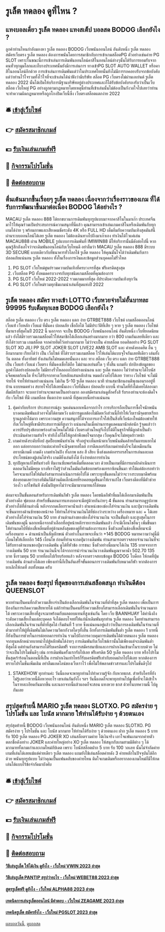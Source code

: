 # รูเล็ต ทดลอง ดูที่ไหน ?
## แทงบอลเดี่ยว รูเล็ต ทดลอง แทงสเต็ป บอลสด BODOG เลือกยังไง ?
ลูกค้าท่านไหนกำลังมองหา รูเล็ต ทดลอง BODOG เว็บพนันออนไลน์ อันดับหนึ่ง รูเล็ต ทดลอง สมัครเว็บตรง รูเล็ต ทดลอง ต้องการพนันโดยการสมาชิกกับการเข้าเกมสล็อตPG ตัวอย่างเช่นค่าย PG SLOT เพราะในขณะนี้การเข้าเล่นการเดิมพันออนไลน์คาสิโนออนไลน์ต่างๆนั้นได้รับการยอมรับจากคนทั่วทุกมุมโลกและก็บางประเทศนั้นยังมีการเล่นการ ทางเข้าPG SLOT AUTO WALLET หรือคาสิโนออนไลน์อีกด้วย การเข้าเล่นการเดิมพันแต่ว่าในประเทศไทยนั้นยังไม่มีการรอคอยงรับจากข้อบังคับแต่ว่าท่านไว้ใจรวมทั้งไว้ใจที่จะเข้าเล่นได้น่าฟังว่ามีบริษัท สล็อต PG เว็บตรงไม่ผ่านเอเย่นต์ รูเล็ต ทดลอง 2022 นั้นได้เปิดให้บริการมีฐานบริษัทอยู่ต่างประเทศและก็ได้รับข้อบังคับรองรับว่าเป็นเว็บสล็อต เว็บใหญ่ PG อย่างถูกตามกฎหมายโดยเหตุนี้ท่านที่เข้าเล่นนั้นไม่ต้องเป็นกังวลใจไปเลยว่าท่านจะทำความผิดกฎหมายหรือถูกโกงปิดเว็บนี้ซึ่ง เว็บตรงสล็อตแตกง่าย 2022

## 🛎 [เข้าสู่เว็บไซต์](https://bit.ly/3SdLNi2)
## 👉 [สมัครสมาชิกเกมส์](https://bit.ly/3SdLNi2)
## 💵 [รับเงินเล่นเกมส์ฟรี](https://bit.ly/3dyRKHj)
## 👑 [กิจกรรมโปรโมชั่น](https://bit.ly/3dyRKHj)
## 📱 [ติดต่อสอบถาม](https://bit.ly/3dyRKHj)

## ตื่นเต้นมากขึ้นเรื่อยๆ รูเล็ต ทดลอง เนื่องจากว่าเรื่องราวของเกม ที่ได้รับการพัฒนาขึ้นมาต่อเนื่อง BODOG ได้อย่างไร ?
MACAU รูเล็ต ทดลอง 888 ได้ยกขบวนการเดิมพันทุกรูปแบบมาจากคาสิโนในมาเก๊า ประเทศจีน มาไว้ให้คุณร่วมเปิดประสบการณ์ความสนุกที่นี่แล้ว คุณสามารถเข้าเล่นเกมคาสิโนหรือเดิมพันกับทุกเกมได้ง่าย ๆ พร้อมภาพและเสียงคมชัดระดับ 4K หรือ FULL HD เต็มอิ่มกับความบันเทิงสุดมันส์นี้ผ่านระบบออนไลน์ได้เลย รูเล็ต ทดลอง ไม่ต้องเดินทางไปถึงมาเก๊าเอง ทำเงินได้ไวแค่เล่น MACAU888 ผ่าน MOBILE รูปแบบการเดิมพันที่ IMIWIN88 มีให้บริการนั้นมีดังต่อไปนี้
หากคุณรู้สึกลังเลใจว่าจะเดิมพันออนไลน์กับเว็บไหนดี อย่าลืมว่า MACAU รูเล็ต ทดลอง 888 มีระบบ 3D SECURE แบบเดียวกับที่ธนาคารทั่วโลกใช้ รูเล็ต ทดลอง ให้คุณมั่นใจได้ว่าเดิมพันกับเราปลอดภัยแน่นอน รูเล็ต ทดลอง ทั้งในเรื่องการเงินและข้อมูลส่วนบุคคลไม่รั่วไหล
1. PG SLOT เว็บใหม่ศูนย์รวมความบันเทิงที่ครบวงจรที่สุด ฟรีเครดิตสูงสุด
2. เว็บสล็อต PG ทั้งหมดครบวงจรกับทุกชนิดเกมสล็อตที่คุณต้องการ
3. PG SLOT เว็บใหม่ 2022-2022 รวมเกมมากที่สุด อัประดับความบันเทิงทุกวัน
4. PG SLOT เว็บใหม่รวมทุกธีมเกมน่าเล่นที่สุดแห่งปี 2022

## รูเล็ต ทดลอง สมัคร ทางเข้า LOTTO เว็บหวยจ่ายไม่อั้นบาทละ 99995 รับเต็มทุกเลข BODOG เลือกยังไง ?
สล็อต รูเล็ต ทดลอง เว็บ ตรง รูเล็ต ทดลอง แตก ง่าย GTRBET888 เว็บไซต์ เกมสล็อตออนไลน์ เว็บแท้ เว็บหลัก เว็บแม่ ที่มั่นคง ปลอดภัย เชื่อถือได้ ไม่มีประวัติที่เสีย ๆ หาย ๆ รูเล็ต ทดลอง เว็บไซต์ ที่มาแรงที่สุดในปี 2022 นี้ นอกจาก จะเป็น BODOG เว็บพนันออนไลน์ อันดับหนึ่ง เว็บที่ยอดนิยมแล้ว ยังได้มีรวบรวมเกมสล็อตไว้ให้สมาชิกได้เลือกเล่นอย่างมากมาย กว่า 800 เกมกันเลยทีเดียว และ ยังได้รวบรวม เกมสล็อต จากค่ายฮิตไว้อย่างมากมาย ไม่ว่าจะเป็น ค่ายสล็อต ยอดฮิตอย่าง PG SLOT SLOT XO JILI PP SLOT JOKER SLOT LIVE22 AMB SLOT และ ค่ายดังยอดฮิต อื่น ๆ อีกมากมาย เรียกได้ว่า เป็น เว็บไซต์ ที่ได้รวบรวมเกมสล็อต ไว้ให้เล่นได้แบบจุใจกันเลยทีเดียว เล่นทั้งวัน ตลอด ทั้งอาทิตย์ ยังเล่นกันไม่หมดเลยนั้นเอง และ ทาง สล็อต เว็บ ตรง แตก ง่าย GTRBET888 เป็น เว็บแท้ เว็บแม่ เว็บตรง ที่มั่นคงเชื่อได้ถือ ไม่ผ่านเอเย่นต์ใด ๆ ทั้งสิ้น แถมยัง ปกป้องข้อมูลของลูกค้าได้อย่างปลอดภัย ไม่มีทางรั่วไหลออกไปอย่างแน่นอน และ รูเล็ต ทดลอง ไม่ว่าท่านจะได้โบนัสแจ็คพอตก้อนโต ที่จะได้รับจากทางเว็บหลักแสนหลักล้าน หมดกังวลไปได้เลย ว่าทาง เว็บไซต์ จะไม่มีจ่ายให้ จ่ายให้ท่านอย่างแน่นอน ไม่เกิน 5-10 รูเล็ต ทดลอง นาที ท่านสมาชิกนอนตีพุงนอนรออยู่ที่บ้าน แบบหมดห่วง สบายใจไปได้เลยนั้นเอง เว็บที่มั่นคง ปลอดภัย แบบนี้ ท่านใดที่ยังไม่เคยได้ลองมาสัมผัสกับเรา จะบอกว่าท่านจะพลาดเป็นอย่างมาก ลองสมัครมาเล่นดูสักครั้งสิ รับรองท่านจะต้องติดใจกับ เว็บไซต์ ที่มี เกมสล็อต ที่แตกง่าย แตกดี ที่สุดแบบนี้อย่างแน่นอน
1. คุ้มค่ากับบริการ ประสบการณ์สูง จุดเด่นนอกเหนือจากกำไร การบริการถือเป็นการซื้อใจนักพนัน บางคนเดิมพันแล้วอาจไม่ได้ตามหวัง แต่การดูแลต้องไม่ผิดหวังส่วนนี้ก็ทำให้เว็บเรามีจุดขายเรียกฐานลูกค้าได้มาก เพราะความสุข ความสนุกที่ได้จากการเอาใจใส่เป็นสิ่งที่เว็บน้องใหม่ต้องพ่ายให้กับเว็บใหญ่ที่เขามีประสบการณ์ที่สูงกว่า แน่นอนในเมื่อผ่านการดูแลคนมานักต่อนัก รู้จุดแล้วว่าควรปรับปรุงข้อบกพร่องส่วนไหนไม่ให้มี เว็บตรงส่วนใหญ่จึงไปได้ดีในธุรกิจที่มีลูกค้าเป็นตัวประเมินค่าความสำเร็จ ทำยังไงก็ได้ให้ลูกค้าพึงพอใจมากสุด เว็บคุณก็จะไม่หยุดก้าวหน้า
2. เกมค่ายดังระดับท็อป สุดป็อบพนันทำเงิน จริงอยู่จะเห็นหน้าตาเว็บพนันมันคล้ายกันแทบแยกไม่ออก แต่อยากบอกว่าแต่ละค่ายก็จะมีจุดขายสไตล์ การดีลเลอร์กับเกมค่ายดังก็จะไม่เหมือนกัน อยากมีเกมดี เกมดัง เกมทำเงินปัง ทั้งภาพ แสง สี เสียง ซึ่งส่งผลต่ออรรถรสในการเล่นและผลประโยชน์ของผู้เล่นได้จริง เกมดียิ่งเล่นยิ่งได้ ยิ่งง่ายต่อการทำเงิน
3. ทุกปัญหาแก้ไขทันท่วงที ทีมงานซับพอร์ตเต็มที่ตลอดเวลา ด้วยเป็นเกมที่มีการผกผักดำเนินการตลอดวันไม่มีหยุด บางทีเราไม่รู้ว่าส่วนใดมันเกิดข้อบกพร่องแทรกซ้อนขึ้นมา ทำได้แค่ต้องรอท่าว่าใครจะมาแก้ไขให้มันยังสามารถดำเนินการต่อไปได้ เพราะทุกขั้นตอนไม่ว่าจะวางระบบมาดีพร้อม ต้องยอมเลยว่าบางทีมันก็มีส่วนผิดเล็กน้อยที่รอคอยผุดขึ้นมาให้เราแก้ไข เว็บตรงดีตงที่มีตัวช่วยว่องไว แก้ไขทันที ดังนั้นปัญหาไม่ว่าจะมีมามากมายแก้ได้หมด

ต่อมาจะเป็นขั้นตอนสำหรับการเดิมพันกีฬา รูเล็ต ทดลอง โดยชนิดกีฬาที่ผมได้เลือกมาเดิมพันเป็นตัวอย่างคือ ฟุตบอล สำหรับขั้นตอนการแทงบอลจะมีอยู่ด้วยกันง่ายๆ 4 ขั้นตอน ท่านสามารถดูรูปภาพตัวอย่างได้ที่ด้านล่างนี้
หลังจากกดเลือกราคาน้ำแล้ว ตำแหน่งของช่องใส่จำนวนเงิน และปุ่มวางเดิมพันจะขึ้นมาทางด้านซ้ายของหน้าจอ ให้ท่านใส่จำนวนเงินได้ที่ช่องว่างระหว่าง เครื่องหมาย และ + ได้เลยตัวอย่างได้ใส่จำนวนเงิน 50 บาท ส่วนด้านล่างของช่องใส่จำนวนเงิน จะเป็นขั้นต่ำ และสูงสุดในการเดิมพันของคู่นี้
นอกเหนือจากตัวเลือกที่อยู่หน้าหลักรายการเดิมพันแล้ว ก็จะมีเงื่อนไขอื่นๆ เพิ่มขึ้นมา ให้ท่านกดไปที่ช่องสี่เหลี่ยมที่อยู่ด้านหลังสุดของคู่ที่ท่านต้องการแทง ซึ่งตัวเลขในช่องสี่เหลี่ยมจะมีเครื่องหมาย + ด้านหน้าเป็นสัญลักษณ์ ตัวอย่างในภาพจะเห็นว่า +145 BODOG หมายความว่าคู่นี้มีเงื่อนไขให้เลือกอีก 145 เงื่อนไข
ก่อนที่ท่านจะกดปุ่มวางเดิมพัน ท่านสามารถตรวจสอบจำนวนเงินที่จะได้รับทางด้านบนของปุ่มวางเดิมพัน ดูได้ที่หัวข้อ การชนะ ซึ่งตัวอย่างนี้ผมจะได้เงิน 135 บาทจากการวางเดิมพัน 50 บาท จำนวนเงินนี้จะได้จากการนำจำนวนเงินวางเดิมพันคูณราคาน้ำ 502.70 135 บาท ซึ่งรวมทุน 50 บาทที่ลบไปเรียบร้อยแล้ว
หลังจากตรวจสอบข้อมูล BODOG โบด็อก ให้กดที่ปุ่ม วางเดิมพัน ด้านล่างได้เลย เพียงเท่านี้ก็เป็นอันเสร็จขั้นตอนการวางเดิมพันกับหมวดกีฬา หากต้องการยกเลิกให้กดที่ ลบทั้งหมด ครับ

## รูเล็ต ทดลอง ข้อสรุป ที่สุดของการเล่นสล็อตสนุก ทำเงินดีต้อง QUEENSLOT
หากท่านเป็นคนที่กลัวความเสี่ยงจำเป็นต้องเลือกเดิมพันในจำนวนที่ต่ำที่สุด รูเล็ต ทดลอง เพื่อเป็นการป้องกันการเกิดความเสียหายได้ แต่ถ้าท่านเป็นคนที่รักความเสี่ยงก็สามารถเลือกเดิมพันในจำนวนมากได้ เพราะความเสี่ยงที่สูงจะมาพร้อมกับผลตอบแทนที่สูงเช่นกัน โดย เว็บ BAANHUAY ได้คำนึงถึงระดับความเสี่ยงในแต่ละบุคคล จึงได้ตอบโจทย์ให้แก่นักเดิมพันทุกท่าน รูเล็ต ทดลอง โดยท่านสามารถเลือกเดิมพันในจำนวนที่ต่ำที่สุดได้ เริ่มต้นที่ 1 บาท ซึ่งแน่นอนอยู่แล้วว่าเป็นการลงเดิมพันในจำนวนที่ต่ำมากทำให้ผู้ที่เดิมพันไม่เกิดความวิตกกังวลใดๆทั้งสิ้น อีกทั้งการเดิมพันขั้นต่ำ รูเล็ต ทดลอง 1 บาทนี้ ก็ยังเป็นการช่วยในการต่อยอดการทำเงิน รวมไปถึงการควบคุมการเดิมพันได้ด้วยตนเอง รูเล็ต ทดลอง จากทุนหลักหน่วยบาทนำไปสู่หลักพันได้ง่ายๆ การเดิมพันกับเว็บไซต์เรานั้นไม่เพียงแต่จะเดิมพันต่ำที่สุดได้ แต่ท่านยังสามารถได้รับเครดิตฟรี จากการสมัครสมาชิกและการฝากเงินเข้ามาในระบบด้วย ไม่ว่าจะเป็นโปรโมชั่นดีๆ เช่น การเดิมพันครั้งแรกรับไปเลย ฟรีเครดิต 50 รูเล็ต ทดลอง บาท หรือโปรโมชั่นสุดเร้าร้อนในตอนนี้ที่เป็น การฝากเงินเท่าไหร่ก็รับเครดิตฟรีเท่ากับยอดฝากไปได้เลย หากต้องการทราบโปรโมชั่นเพิ่มเติม อย่าลืมแอดไลน์ของเว็บเราไว้ เพื่อไม่ให้พลาดข่าวสารและโปรโมชั่นดีๆไป
1. STAKEHOW ทุกท่านค่ะ วันนี้แอดจะพาทุกท่านไปทำความรู้จัก กับหวยธกส. สำหรับใครที่ยังไม่รู้เลยว่าหวยนี้คือหวยอะไร เขาเล่นกันยังไง ฯลฯ วันนี้แอดก็จะพาทุกท่านไปดูเพื่อที่จะได้เข้าใจในรายละเอียดกันมากขึ้น และนอกจากนี้แล้วแอดก็จะสอน แทงหวย ธกส ด้วยในบทความนี้ ไปดูกันเลย

## สรุปสุดท้ายนี้ MARIO รูเล็ต ทดลอง SLOTXO. PG สมัครง่าย ๆ โปรโมชั่น และ โบนัส มากมาย ให้ท่านได้รับง่าย ๆ ด้วยตนเอง
สรุปสุดท้ายนี้ BODOG เว็บพนันออนไลน์ อันดับหนึ่ง MARIO รูเล็ต ทดลอง SLOTXO. PG สมัครง่าย ๆ โปรโมชั่น และ โบนัส มากมาย ให้ท่านได้รับง่าย ๆ ด้วยตนเอง ฝาก รูเล็ต ทดลอง 5 บาท รับ 100 รูเล็ต ทดลอง PG JOKER XO เล่นสล็อตรวมค่าย ได้เงินจริง เอาใจแฟนเกมจากค่ายตัวตลกชื่อดังอย่าง JOKER และค่ายใหญ่อย่าง XO รูเล็ต ทดลอง ให้สนุกกับเกมสามมิติต่าง ๆ ได้มากมายทั้งเกมเก่าและเกมใหม่อัปเดต เพราะ โบนัสสล็อตฝาก 5 บาท รับ 100 วอเลท นั้นไม่จำกัดค่ายเกมที่เล่นได้เลยแม้แต่ค่ายเดียว รูเล็ต ทดลอง แถมยังใช้เล่นสล็อตค่ายดัง 3 ค่ายหลักในปัจจุบันได้อีกด้วย พนันทุกรูปแบบ ไม่ว่าคุณเป็นแฟนคลับของค่ายไหน ติดใจเกมเดิมหรืออยากลองเกมใหม่ก็มีให้กดเล่นได้แบบไร้ข้อจำกัดมาบังคับ

## 🛎 [เข้าสู่เว็บไซต์](https://bit.ly/3SdLNi2)
## 👉 [สมัครสมาชิกเกมส์](https://bit.ly/3SdLNi2)
## 💵 [รับเงินเล่นเกมส์ฟรี](https://bit.ly/3dyRKHj)
## 👑 [กิจกรรมโปรโมชั่น](https://bit.ly/3dyRKHj)
## 📱 [ติดต่อสอบถาม](https://bit.ly/3dyRKHj)

#### [วิธีเล่นรูเล็ต ให้ได้เงิน ดูยังไง - เว็บใหม่ VWIN 2023 ล่าสุด](https://atom.io/themes/วิธีเล่นรูเล็ต%20ให้ได้เงิน%20ดูยังไง%20-%20เว็บใหม่%20vwin%202023%20ล่าสุด)
#### [วิธีเล่นรูเล็ต PANTIP สรุปว่าอะไร - เว็บใหม่ WEBET88 2023 ล่าสุด](https://atom.io/themes/วิธีเล่นรูเล็ต%20pantip%20สรุปว่าอะไร%20-%20เว็บใหม่%20webet88%202023%20ล่าสุด)
#### [สูตรรูเล็ตฟรี ดูยังไง - เว็บใหม่ ALPHA88 2023 ล่าสุด](https://atom.io/themes/สูตรรูเล็ตฟรี%20ดูยังไง%20-%20เว็บใหม่%20alpha88%202023%20ล่าสุด)
#### [เทคนิคการเล่นรูเล็ตออนไลน์ มีคำตอบ - เว็บใหม่ ZEAGAME 2023 ล่าสุด](https://atom.io/themes/เทคนิคการเล่นรูเล็ตออนไลน์%20มีคำตอบ%20-%20เว็บใหม่%20zeagame%202023%20ล่าสุด)
#### [เทคนิครูเล็ต สมัครยังไง - เว็บใหม่ PGSLOT 2023 ล่าสุด](https://atom.io/themes/เทคนิครูเล็ต%20สมัครยังไง%20-%20เว็บใหม่%20pgslot%202023%20ล่าสุด)

[ผลบอลวันนี้](https://siamsport.tv "ผลบอลวันนี้"), [ดูบอลสด](https://siamsport.tv/ดูบอลสด "ดูบอลสด")
